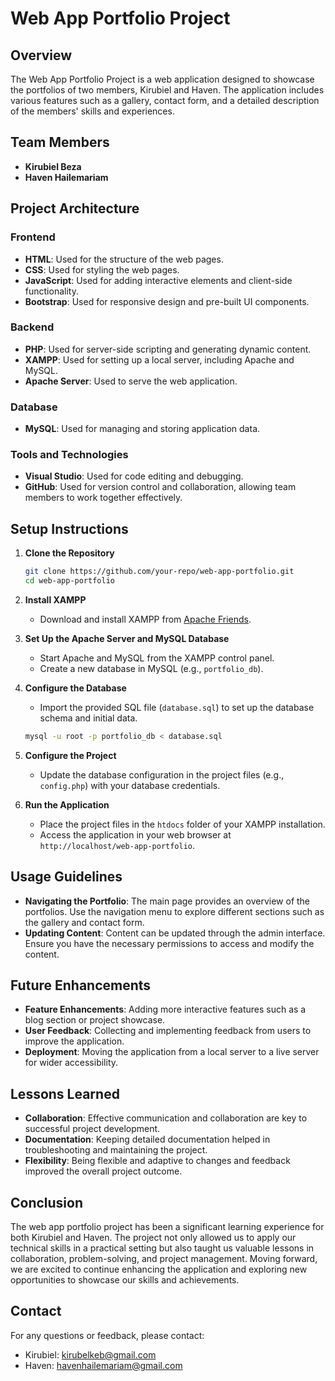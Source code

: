 # Web App Portfolio Project

## Overview

The Web App Portfolio Project is a web application designed to showcase the portfolios of two members, Kirubiel and Haven. The application includes various features such as a gallery, contact form, and a detailed description of the members' skills and experiences.

## Team Members

- **Kirubiel Beza**
- **Haven Hailemariam**

## Project Architecture

### Frontend

- **HTML**: Used for the structure of the web pages.
- **CSS**: Used for styling the web pages.
- **JavaScript**: Used for adding interactive elements and client-side functionality.
- **Bootstrap**: Used for responsive design and pre-built UI components.

### Backend

- **PHP**: Used for server-side scripting and generating dynamic content.
- **XAMPP**: Used for setting up a local server, including Apache and MySQL.
- **Apache Server**: Used to serve the web application.

### Database

- **MySQL**: Used for managing and storing application data.

### Tools and Technologies

- **Visual Studio**: Used for code editing and debugging.
- **GitHub**: Used for version control and collaboration, allowing team members to work together effectively.

## Setup Instructions

1. **Clone the Repository**
   ```bash
   git clone https://github.com/your-repo/web-app-portfolio.git
   cd web-app-portfolio
   ```

2. **Install XAMPP**
   - Download and install XAMPP from [Apache Friends](https://www.apachefriends.org/index.html).

3. **Set Up the Apache Server and MySQL Database**
   - Start Apache and MySQL from the XAMPP control panel.
   - Create a new database in MySQL (e.g., `portfolio_db`).

4. **Configure the Database**
   - Import the provided SQL file (`database.sql`) to set up the database schema and initial data.
   ```bash
   mysql -u root -p portfolio_db < database.sql
   ```

5. **Configure the Project**
   - Update the database configuration in the project files (e.g., `config.php`) with your database credentials.

6. **Run the Application**
   - Place the project files in the `htdocs` folder of your XAMPP installation.
   - Access the application in your web browser at `http://localhost/web-app-portfolio`.

## Usage Guidelines

- **Navigating the Portfolio**: The main page provides an overview of the portfolios. Use the navigation menu to explore different sections such as the gallery and contact form.
- **Updating Content**: Content can be updated through the admin interface. Ensure you have the necessary permissions to access and modify the content.

## Future Enhancements

- **Feature Enhancements**: Adding more interactive features such as a blog section or project showcase.
- **User Feedback**: Collecting and implementing feedback from users to improve the application.
- **Deployment**: Moving the application from a local server to a live server for wider accessibility.

## Lessons Learned

- **Collaboration**: Effective communication and collaboration are key to successful project development.
- **Documentation**: Keeping detailed documentation helped in troubleshooting and maintaining the project.
- **Flexibility**: Being flexible and adaptive to changes and feedback improved the overall project outcome.

## Conclusion

The web app portfolio project has been a significant learning experience for both Kirubiel and Haven. The project not only allowed us to apply our technical skills in a practical setting but also taught us valuable lessons in collaboration, problem-solving, and project management. Moving forward, we are excited to continue enhancing the application and exploring new opportunities to showcase our skills and achievements.

## Contact

For any questions or feedback, please contact:

- Kirubiel: [kirubelkeb@gmail.com](mailto:kirubelkeb@gmail.com)
- Haven: [havenhailemariam@gmail.com](mailto:havenhailemariam@gmail.com)
```


